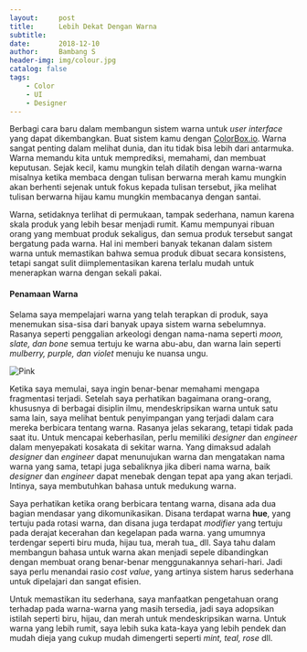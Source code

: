 ```yaml
---
layout:     post
title:      Lebih Dekat Dengan Warna
subtitle:   
date:       2018-12-10
author:     Bambang S
header-img: img/colour.jpg
catalog: false
tags:
    - Color
    - UI
    - Designer
---
```


Berbagi cara baru dalam membangun sistem warna untuk _user interface_ yang dapat dikembangkan. Buat sistem kamu dengan [ColorBox.io](https://www.colorbox.io/). Warna sangat penting dalam melihat dunia, dan itu tidak bisa lebih dari antarmuka. Warna memandu kita untuk memprediksi, memahami, dan membuat keputusan. Sejak kecil, kamu mungkin telah dilatih dengan warna-warna misalnya ketika membaca dengan tulisan berwarna merah kamu mungkin akan berhenti sejenak untuk fokus kepada tulisan tersebut, jika melihat tulisan berwarna hijau kamu mungkin membacanya dengan santai.

Warna, setidaknya terlihat di permukaan, tampak sederhana, namun karena skala produk yang lebih besar menjadi rumit. Kamu mempunyai ribuan orang yang membuat produk sekaligus, dan semua produk tersebut sangat bergatung pada warna. Hal ini memberi banyak tekanan dalam sistem warna untuk memastikan bahwa semua produk dibuat secara konsistens, tetapi sangat sulit diimplementasikan karena terlalu mudah untuk menerapkan warna dengan sekali pakai.

#### Penamaan Warna

Selama saya mempelajari warna yang telah terapkan di produk, saya menemukan sisa-sisa dari banyak upaya sistem warna sebelumnya. Rasanya seperti penggalian arkeologi dengan nama-nama seperti _moon, slate, dan bone_ semua tertuju ke warna abu-abu, dan warna lain seperti _mulberry, purple, dan violet_ menuju ke nuansa ungu.

![Pink](https://bamsarts.github.io/img/pink.png)

Ketika saya memulai, saya ingin benar-benar memahami mengapa fragmentasi terjadi. Setelah saya perhatikan bagaimana orang-orang, khususnya di berbagai disiplin ilmu, mendeskripsikan warna untuk satu sama lain, saya melihat bentuk penyimpangan yang terjadi dalam cara mereka berbicara tentang warna. Rasanya jelas sekarang, tetapi tidak pada saat itu. Untuk mencapai keberhasilan, perlu memiliki _designer_ dan _engineer_ dalam menyepakati kosakata di sekitar warna. Yang dimaksud adalah _designer_ dan _engineer_ dapat menunujukan warna dan mengatakan nama warna yang sama, tetapi juga sebaliknya jika diberi nama warna, baik _designer_ dan _engineer_ dapat menebak dengan tepat apa yang akan terjadi. Intinya, saya membutuhkan bahasa untuk medukung warna.

Saya perhatikan ketika orang berbicara tentang warna, disana ada dua bagian mendasar yang dikomunikasikan. Disana terdapat warna **hue**, yang tertuju pada rotasi warna, dan disana juga terdapat _modifier_ yang tertuju pada derajat kecerahan dan kegelapan pada warna. yang umumnya terdengar seperti biru muda, hijau tua, merah tua_ dll. Saya tahu dalam membangun bahasa untuk warna akan menjadi sepele dibandingkan dengan membuat orang benar-benar menggunakannya sehari-hari. Jadi saya perlu menandai rasio _cost value_, yang artinya sistem harus sederhana untuk dipelajari dan sangat efisien.

Untuk memastikan itu sederhana, saya manfaatkan pengetahuan orang terhadap pada warna-warna yang masih tersedia, jadi saya adopsikan istilah seperti biru, hijau, dan merah untuk mendeskripsikan warna. Untuk warna yang lebih rumit, saya lebih suka kata-kaya yang lebih pendek dan mudah dieja yang cukup mudah dimengerti seperti _mint, teal, rose_ dll.
